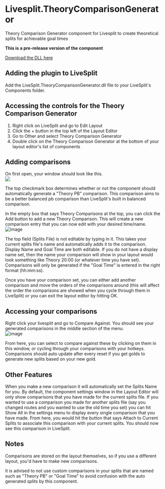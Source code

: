 # Livesplit.TheoryComparisonGenerator
Theory Comparison Generator component for Livesplit to create theoretical splits for achievable goal times

**This is a pre-release version of the component**

[Download the DLL here](https://github.com/thags15/LiveSplit.TheoryComparisonGenerator/releases/latest)
## Adding the plugin to LiveSplit
Add the LiveSplit.TheoryComparisonGenerator.dll file to your LiveSplit's Components folder.

## Accessing the controls for the Theory Comparison Generator
1. Right click on LiveSplit and go to Edit Layout
2. Click the + button in the top left of the Layout Editor
3. Go to Other and select Theory Comparison Generator
4. Double click on the Theory Comparison Generator at the bottom of your layout editor's list of components

## Adding comparisons
On first open, your window should look like this.     
![](https://i.imgur.com/trL5hlE.png)  

The top checkmark box determines whether or not the component should automatically generate a "Theory PB" comparison. This comparison aims to be a better balanced pb comparison than LiveSplit's built in balanced comparison.  

In the empty box that says Theory Comparisons at the top, you can click the Add button to add a new Theory Comparison. This will create a new comparison entry that you can now edit with your desired time/name.  
![image](https://user-images.githubusercontent.com/92997613/180613050-2ac3db8d-8665-4d51-9d48-935c5d75ff5a.png)

The top field (Splits File) is not editable by typing in it. This takes your current splits file's name and automatically adds it to the comparison. Display Name and Goal Time are both editable. If you do not have a display name set, then the name your comparison will show in your layout would look something like Theory 20:00 (or whatever time you have set). Comparisons will only be generated if the "Goal Time" is entered in the right format (hh:mm:ss).  

Once you have your comparison set, you can either add another comparison and move the orders of the comparisons around (this will affect the order the comparisons are showed when you cycle through them in LiveSplit) or you can exit the layout editor by hitting OK.

## Accessing your comparisons
Right click your livesplit and go to Compare Against. You should see your generated comparisons in the middle section of the menu.  
![image](https://user-images.githubusercontent.com/92997613/180613539-5b770050-6d45-4b6e-9943-8f68d14a8f2f.png)  

From here, you can select to compare against these by clicking on them in this window, or cycling through your comparisons with your hotkeys. Comparisons should auto update after every reset if you get golds to generate new splits based on your new gold.  


## Other Features
When you make a new comparison it will automatically set the Splits Name for you. By default, the component settings window in the Layout Editor will only show comparisons that you have made for the current splits file. If you wanted to use a comparison you made for another splits file (say you changed routes and you wanted to use the old time you set) you can hit Show All in the settings menu to display every single comparison that you have made. From here, you would hit the button that says Attach to Current Splits to associate this comparison with your current splits. You should now see this comparison in LiveSplit.

## Notes
Comparisons are stored on the layout themselves, so if you use a different layout, you'd have to make new comparisons.  

It is advised to not use custom comparisons in your splits that are named such as "Theory PB" or "Goal Time" to avoid confusion with the auto generated splits by this component.
